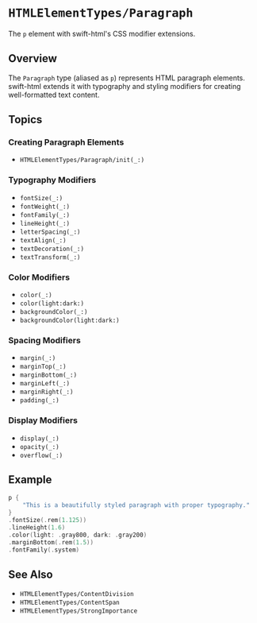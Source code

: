# ``HTMLElementTypes/Paragraph``

The `p` element with swift-html's CSS modifier extensions.

## Overview

The `Paragraph` type (aliased as `p`) represents HTML paragraph elements. swift-html extends it with typography and styling modifiers for creating well-formatted text content.

## Topics

### Creating Paragraph Elements

- ``HTMLElementTypes/Paragraph/init(_:)``

### Typography Modifiers

- ``fontSize(_:)``
- ``fontWeight(_:)``
- ``fontFamily(_:)``
- ``lineHeight(_:)``
- ``letterSpacing(_:)``
- ``textAlign(_:)``
- ``textDecoration(_:)``
- ``textTransform(_:)``

### Color Modifiers

- ``color(_:)``
- ``color(light:dark:)``
- ``backgroundColor(_:)``
- ``backgroundColor(light:dark:)``

### Spacing Modifiers

- ``margin(_:)``
- ``marginTop(_:)``
- ``marginBottom(_:)``
- ``marginLeft(_:)``
- ``marginRight(_:)``
- ``padding(_:)``

### Display Modifiers

- ``display(_:)``
- ``opacity(_:)``
- ``overflow(_:)``

## Example

```swift
p {
    "This is a beautifully styled paragraph with proper typography."
}
.fontSize(.rem(1.125))
.lineHeight(1.6)
.color(light: .gray800, dark: .gray200)
.marginBottom(.rem(1.5))
.fontFamily(.system)
```

## See Also

- ``HTMLElementTypes/ContentDivision``
- ``HTMLElementTypes/ContentSpan``
- ``HTMLElementTypes/StrongImportance``